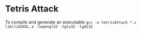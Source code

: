# Tetris Attack

To compile and generate an executable
```gcc -o tetrisAttack *.c lib\libSOIL.a -lopengl32 -lglu32 -lgdi32```
